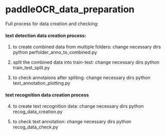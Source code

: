 # paddleOCR_data_preparation
Full process for data creation and checking:

#### text detection data creation process:

1. to create combined data from multiple folders: change necessary dirs
python perfolder_anno_to_combined.py

2. split the combined data into train-test: change necessary dirs
python train_test_split.py

3. to check annotaions after spliting: change necessary dirs
python text_annotation_plotting.py

#### text recognition data creation process
4. to create text recognition data: change necessary dirs
python recog_data_creation.py

5. to check text annotation: change necessary dirs
python recog_data_check.py
